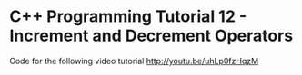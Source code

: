 C++ Programming Tutorial 12 - Increment and Decrement Operators
===============================================================

Code for the following video tutorial http://youtu.be/uhLp0fzHqzM
